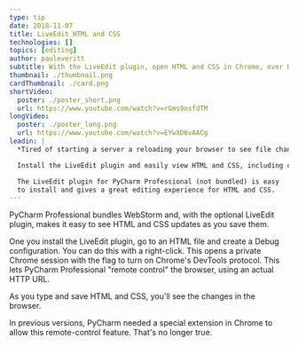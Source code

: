 ```yaml
---
type: tip
date: 2018-11-07
title: LiveEdit HTML and CSS
technologies: []
topics: [editing]
author: pauleveritt
subtitle: With the LiveEdit plugin, open HTML and CSS in Chrome, over HTTP, and see updates as you save.
thumbnail: ./thumbnail.png
cardThumbnail: ./card.png
shortVideo:
  poster: ./poster_short.png
  url: https://www.youtube.com/watch?v=rGms9nsfdTM
longVideo:
  poster: ./poster_long.png
  url: https://www.youtube.com/watch?v=EYwXD6vAACg
leadin: |
  *Tired of starting a server a reloading your browser to see file changes?*

  Install the LiveEdit plugin and easily view HTML and CSS, including changes.

  The LiveEdit plugin for PyCharm Professional (not bundled) is easy 
  to install and gives a great editing experience for HTML and CSS.
---
```


PyCharm Professional bundles WebStorm and, with the optional LiveEdit plugin,
makes it easy to see HTML and CSS updates as you save them.

One you install the LiveEdit plugin, go to an HTML file and create a Debug
configuration. You can do this with a right-click. This opens a private
Chrome session with the flag to turn on Chrome's DevTools protocol. This lets
PyCharm Professional "remote control" the browser, using an actual HTTP
URL.

As you type and save HTML and CSS, you'll see the changes in the browser.

In previous versions, PyCharm needed a special extension in Chrome to allow
this remote-control feature. That's no longer true.
